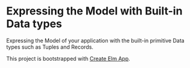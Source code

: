 # Expressing the Model with Built-in Data types

Expressing the Model of your application with the built-in primitive Data types such as Tuples and Records.

This project is bootstrapped with [Create Elm App](https://github.com/halfzebra/create-elm-app).